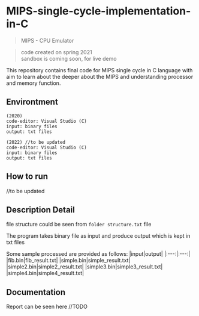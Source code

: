 # MIPS-single-cycle-implementation-in-C
> MIPS - CPU Emulator      

> code created on spring 2021    
> sandbox is coming soon, for live demo

This repository contains final code for MIPS single cycle in C language with aim to learn about the deeper about the MIPS and understanding processor and memory function.

## Environtment
```
(2020)
code-editor: Visual Studio (C)
input: binary files
output: txt files

(2022) //to be updated
code-editor: Visual Studio (C)
input: binary files
output: txt files

```

## How to run
//to be updated

## Description Detail

file structure could be seen from `folder structure.txt` file

The program takes binary file as input and produce output which is kept in txt files

Some sample processed are provided as follows:
|input|output|
|:---:|:---:|
|fib.bin|fib_result.txt|
|simple.bin|simple_result.txt|
|simple2.bin|simple2_result.txt|
|simple3.bin|simple3_result.txt|
|simple4.bin|simple4_result.txt|

## Documentation

Report can be seen here //TODO
